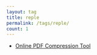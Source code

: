 ```yaml
---
layout: tag
title: reple
permalink: /tags/reple/
count: 1
---
```


- [Online PDF Compression Tool](https://samirpaulb.github.io/blog-jekyll/posts/online-pdf-compression-tool/)
